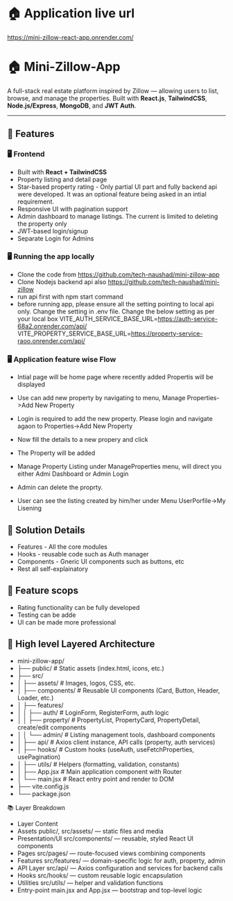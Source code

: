 # 🏠 Application live url
https://mini-zillow-react-app.onrender.com/

# 🏠 Mini-Zillow-App

A full-stack real estate platform inspired by Zillow — allowing users to list, browse, and manage the properties. Built with **React.js**, **TailwindCSS**, **Node.js/Express**, **MongoDB**, and **JWT Auth**.

---

## 🚀 Features

### 🖥 Frontend
- Built with **React + TailwindCSS**
- Property listing and detail page
- Star-based property rating -  Only partial UI part and fully backend api were developed. It was an optional feature being asked in an intial requirement. 
- Responsive UI with pagination support
- Admin dashboard to manage listings. The current is limited to deleting the property only
- JWT-based login/signup
- Separate Login for Admins

 ### 🖥 Running the app locally 
  - Clone the code from https://github.com/tech-naushad/mini-zillow-app 
  - Clone Nodejs backend api also https://github.com/tech-naushad/mini-zillow
  - run api first with npm start command
  - before running app, please ensure all the setting pointing to local api only. Change the setting in .env file. Change the below setting as per your local box
  VITE_AUTH_SERVICE_BASE_URL=https://auth-service-68a2.onrender.com/api/
  VITE_PROPERTY_SERVICE_BASE_URL=https://property-service-raoo.onrender.com/api/

 ### 🖥 Application feature wise Flow

   - Intial page will be home page where recently added Propertis will be displayed
   - Use can add new property by navigating to menu, Manage Properties->Add New Property 
   - Login is required to add the new property. Please login and navigate agaon to Properties->Add New Property
   - Now fill the details to a new propery and click 
   - The Property will be added
   - Manage Property Listing under ManageProperties menu, will direct you either Admi Dashboard or Admin Login 
   - Admin can delete the proprty.
 
   - User can see the listing created by him/her under Menu UserPorfile->My Lisening

## 🚀 Solution Details

 - Features -  All the core modules
 - Hooks  -  reusable code such as Auth manager
 - Components -  Gneric UI components such as buttons, etc 
 - Rest all self-explainatory

## 🚀 Feature scops

 - Rating functionality can be fully developed
 - Testing can be adde 
 - UI can be made more professional

## 🚀 High level Layered Architecture
 - mini-zillow-app/
 - ├── public/                          # Static assets (index.html, icons, etc.)
 - ├── src/
 - │   ├── assets/                      # Images, logos, CSS, etc.
 - │   ├── components/                  # Reusable UI components (Card, Button, Header, Loader, etc.)
 - │   ├── features/
 - │   │   ├── auth/                    # LoginForm, RegisterForm, auth logic
 - │   │   ├── property/                # PropertyList, PropertyCard, PropertyDetail, create/edit components
 - │   │   └── admin/                   # Listing management tools, dashboard components
 - │   ├── api/                         # Axios client instance, API calls (property, auth services)
 - │   ├── hooks/                       # Custom hooks (useAuth, useFetchProperties, usePagination)
 - │   ├── utils/                       # Helpers (formatting, validation, constants)
 - │   ├── App.jsx                      # Main application component with Router
 - │   └── main.jsx                     # React entry point and render to DOM
 - ├── vite.config.js
 - └── package.json

📚 Layer Breakdown
 - Layer	Content
 - Assets	public/, src/assets/ — static files and media
 - Presentation/UI	src/components/ — reusable, styled React UI components
 - Pages	src/pages/ — route-focused views combining components
 - Features	src/features/ — domain-specific logic for auth, property, admin
 - API Layer	src/api/ — Axios configuration and services for backend calls
 - Hooks	src/hooks/ — custom reusable logic encapsulation
 - Utilities	src/utils/ — helper and validation functions
 - Entry-point	main.jsx and App.jsx — bootstrap and top-level logic

